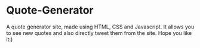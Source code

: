 # Quote-Generator
A quote generator site, made using HTML, CSS and Javascript. It allows you to see new quotes and also directly tweet them from the site. Hope you like it:)
